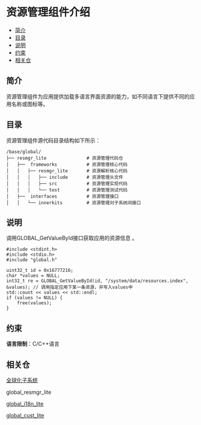 # 资源管理组件介绍<a name="ZH-CN_TOPIC_0000001073289170"></a>

-   [简介](#section11660541593)
-   [目录](#section1844145112017)
-   [说明](#section17235135618274)
-   [约束](#section568761318105)
-   [相关仓](#section15583142420413)

## 简介<a name="section11660541593"></a>

资源管理组件为应用提供加载多语言界面资源的能力，如不同语言下提供不同的应用名称或图标等。

## 目录<a name="section1844145112017"></a>

资源管理组件源代码目录结构如下所示：

```
/base/global/
├── resmgr_lite               # 资源管理代码仓
│   ├──  frameworks           # 资源管理核心代码
│   │   ├── resmgr_lite       # 资源解析核心代码
│   │   │   ├── include       # 资源管理头文件
│   │   │   ├── src           # 资源管理实现代码
│   │   │   └── test          # 资源管理测试代码
│   ├──  interfaces           # 资源管理接口
│   │   └── innerkits         # 资源管理对子系统间接口
```

## 说明<a name="section17235135618274"></a>

调用GLOBAL\_GetValueById接口获取应用的资源信息 。

```
#include <stdint.h>
#include <stdio.h>
#include "global.h"

uint32_t id = 0x16777216;
char *values = NULL;
int32_t re = GLOBAL_GetValueById(id, "/system/data/resources.index", &values); // 调用指定应用下某一条资源，并写入values中
std::count << values << std::endl;
if (values != NULL) {
    free(values);
}
```

## 约束<a name="section568761318105"></a>

**语言限制**：C/C++语言

## 相关仓<a name="section15583142420413"></a>

[全球化子系统](https://gitee.com/openharmony/docs/blob/master/zh-cn/readme/%E5%85%A8%E7%90%83%E5%8C%96%E5%AD%90%E7%B3%BB%E7%BB%9F.md)

global\_resmgr\_lite

[global\_i18n\_lite](https://gitee.com/openharmony/global_i18n_lite/blob/master/README_zh.md)

[global\_cust\_lite](https://gitee.com/openharmony/global_cust_lite/blob/master/README_zh.md)

